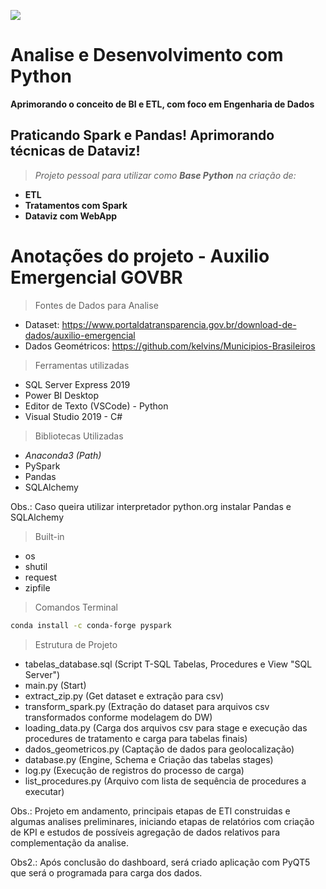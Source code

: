 ![](https://www.python.org/static/img/python-logo.png)
# Analise e Desenvolvimento com Python

**Aprimorando o conceito de BI e ETL, com foco em Engenharia de Dados**

## Praticando Spark e Pandas! Aprimorando técnicas de Dataviz!

> *Projeto pessoal para utilizar como **Base Python** na criação de:*

- **ETL**
- **Tratamentos com Spark**
- **Dataviz com WebApp**

# Anotações do projeto - Auxilio Emergencial GOVBR

> Fontes de Dados para Analise
- Dataset: https://www.portaldatransparencia.gov.br/download-de-dados/auxilio-emergencial
- Dados Geométricos: https://github.com/kelvins/Municipios-Brasileiros

> Ferramentas utilizadas
- SQL Server Express 2019
- Power BI Desktop
- Editor de Texto (VSCode) - Python
- Visual Studio 2019 - C#

> Bibliotecas Utilizadas
- *Anaconda3 (Path)*
- PySpark
- Pandas
- SQLAlchemy

Obs.: Caso queira utilizar interpretador python.org instalar Pandas e SQLAlchemy

> Built-in
- os
- shutil
- request
- zipfile

> Comandos Terminal
```bash
conda install -c conda-forge pyspark
```

> Estrutura de Projeto
- tabelas_database.sql (Script T-SQL Tabelas, Procedures e View "SQL Server")
- main.py (Start)
- extract_zip.py (Get dataset e extração para csv)
- transform_spark.py (Extração do dataset para arquivos csv transformados conforme modelagem do DW)
- loading_data.py (Carga dos arquivos csv para stage e execução das procedures de tratamento e carga para tabelas finais)
- dados_geometricos.py (Captação de dados para geolocalização)
- database.py (Engine, Schema e Criação das tabelas stages)
- log.py (Execução de registros do processo de carga)
- list_procedures.py (Arquivo com lista de sequência de procedures a executar)

Obs.: Projeto em andamento, principais etapas de ETl construidas e algumas analises preliminares, iniciando etapas de relatórios com criação de KPI e estudos de possíveis agregação de dados relativos para complementação da analise.

Obs2.: Após conclusão do dashboard, será criado aplicação com PyQT5 que será o programada para carga dos dados.


